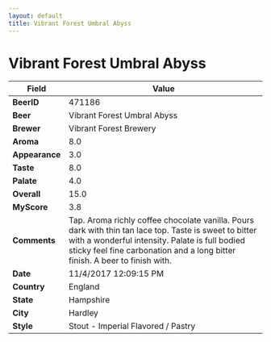 ```yaml
---
layout: default
title: Vibrant Forest Umbral Abyss
---
```


# Vibrant Forest Umbral Abyss

| Field         | Value     |
|---------------|-----------|
| **BeerID** | 471186 |
| **Beer** | Vibrant Forest Umbral Abyss |
| **Brewer** | Vibrant Forest Brewery |
| **Aroma** | 8.0 |
| **Appearance** | 3.0 |
| **Taste** | 8.0 |
| **Palate** | 4.0 |
| **Overall** | 15.0 |
| **MyScore** | 3.8 |
| **Comments** | Tap. Aroma richly coffee chocolate vanilla. Pours dark with thin tan lace top. Taste is sweet to bitter with a  wonderful intensity. Palate is full bodied sticky feel fine carbonation and a long bitter finish. A beer to finish with. |
| **Date** | 11/4/2017 12:09:15 PM |
| **Country** | England |
| **State** | Hampshire |
| **City** | Hardley |
| **Style** | Stout - Imperial Flavored / Pastry |
